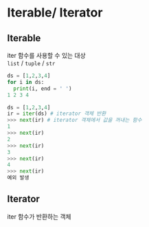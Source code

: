 # Iterable/ Iterator

## Iterable
iter 함수를 사용할 수 있는 대상  
`list` / `tuple` /  `str`
```python
ds = [1,2,3,4]
for i in ds: 
  print(i, end = ' ')
1 2 3 4
```

```python
ds = [1,2,3,4]
ir = iter(ds) # iterator 객체 반환
>>> next(ir) # iterator 객체에서 값을 꺼내는 함수
1
>>> next(ir)
2
>>> next(ir)
3
>>> next(ir)
4
>>> next(ir)
예외 발생
```

## Iterator
iter 함수가 반환하는 객체